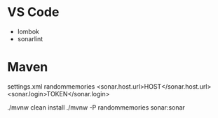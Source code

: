 # VS Code
- lombok
- sonarlint

# Maven

settings.xml
    <profile>
        <id>randommemories</id>
        <properties>
            <sonar.host.url>HOST</sonar.host.url>
            <sonar.login>TOKEN</sonar.login>
        </properties>
    </profile>


./mvnw clean install
./mvnw -P randommemories sonar:sonar
